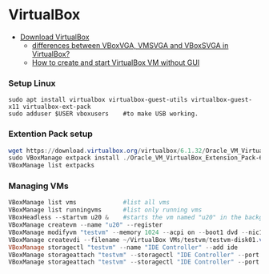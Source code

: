 # VirtualBox

- [Download VirtualBox](https://www.virtualbox.org/wiki/Downloads)
  - [differences between VBoxVGA, VMSVGA and VBoxSVGA in VirtualBox?](https://superuser.com/questions/1403123/what-are-differences-between-vboxvga-vmsvga-and-vboxsvga-in-virtualbox)
  - [How to create and start VirtualBox VM without GUI](https://www.xmodulo.com/how-to-create-and-start-virtualbox-vm-without-gui.html)

### Setup Linux

````
sudo apt install virtualbox virtualbox-guest-utils virtualbox-guest-x11 virtualbox-ext-pack
sudo adduser $USER vboxusers    #to make USB working.
````


### Extention Pack setup
````powershell
wget https://download.virtualbox.org/virtualbox/6.1.32/Oracle_VM_VirtualBox_Extension_Pack-6.1.32.vbox-extpack
sudo VBoxManage extpack install ./Oracle_VM_VirtualBox_Extension_Pack-6.1.32.vbox-extpack
VBoxManage list extpacks
````

### Managing VMs
````powershell
VBoxManage list vms             #list all vms
VBoxManage list runningvms      #list only running vms
VBoxHeadless --startvm u20 &    #starts the vm named "u20" in the background, headless
VBoxManage createvm --name "u20" --register
VBoxManage modifyvm "testvm" --memory 1024 --acpi on --boot1 dvd --nic1 bridged --bridgeadapter1 eth0 --ostype Ubuntu
VBoxManage createvdi --filename ~/VirtualBox VMs/testvm/testvm-disk01.vdi --size 10000
VBoxManage storagectl "testvm" --name "IDE Controller" --add ide
VBoxManage storageattach "testvm" --storagectl "IDE Controller" --port 0 --device 0 --type hdd --medium ~/VirtualBox VMs/testvm/testvm-disk01.vdi
VBoxManage storageattach "testvm" --storagectl "IDE Controller" --port 1 --device 0 --type dvddrive --medium /iso/ubuntu-12.04.1-server-i386.iso
````
